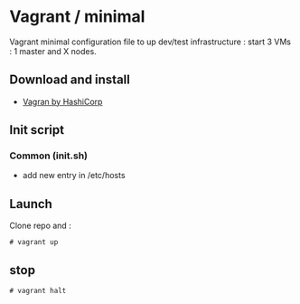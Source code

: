 # Vagrant / minimal

Vagrant minimal configuration file to up dev/test infrastructure : start 3 VMs : 1 master and X nodes.


## Download and install

 * [Vagran by HashiCorp](https://www.vagrantup.com/)

## Init script

### Common (init.sh)

* add new entry in /etc/hosts


## Launch

Clone repo and :

```
# vagrant up
```

## stop


```
# vagrant halt
```
